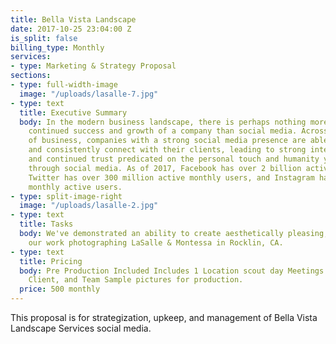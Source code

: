 ```yaml
---
title: Bella Vista Landscape
date: 2017-10-25 23:04:00 Z
is_split: false
billing_type: Monthly
services:
- type: Marketing & Strategy Proposal
sections:
- type: full-width-image
  image: "/uploads/lasalle-7.jpg"
- type: text
  title: Executive Summary
  body: In the modern business landscape, there is perhaps nothing more vital to the
    continued success and growth of a company than social media. Across all sectors
    of business, companies with a strong social media presence are able to continuously
    and consistently connect with their clients, leading to strong interpersonal relationships,
    and continued trust predicated on the personal touch and humanity you can demonstrate
    through social media. As of 2017, Facebook has over 2 billion active monthly users,
    Twitter has over 300 million active monthly users, and Instagram has 600 million
    monthly active users.
- type: split-image-right
  image: "/uploads/lasalle-2.jpg"
- type: text
  title: Tasks
  body: We've demonstrated an ability to create aesthetically pleasing, meaningful content through
    our work photographing LaSalle & Montessa in Rocklin, CA.
- type: text
  title: Pricing
  body: Pre Production Included Includes 1 Location scout day Meetings with Jesse,
    Client, and Team Sample pictures for production.
  price: 500 monthly
---
```


This proposal is for strategization, upkeep, and management of Bella Vista Landscape Services social media. 
